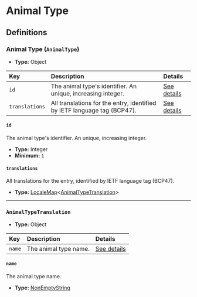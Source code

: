 # Animal Type

## Definitions

### <a name="AnimalType"></a> Animal Type (`AnimalType`)

- **Type:** Object

Key | Description | Details
:-- | :-- | :--
`id` | The animal type's identifier. An unique, increasing integer. | <a href="#AnimalType/id">See details</a>
`translations` | All translations for the entry, identified by IETF language tag (BCP47). | <a href="#AnimalType/translations">See details</a>

#### <a name="AnimalType/id"></a> `id`

The animal type's identifier. An unique, increasing integer.

- **Type:** Integer
- **Minimum:** `1`

#### <a name="AnimalType/translations"></a> `translations`

All translations for the entry, identified by IETF language tag (BCP47).

- **Type:** <a href="./_LocaleMap.md#LocaleMap">LocaleMap</a>&lt;<a href="#AnimalTypeTranslation">AnimalTypeTranslation</a>&gt;

---

### <a name="AnimalTypeTranslation"></a> `AnimalTypeTranslation`

- **Type:** Object

Key | Description | Details
:-- | :-- | :--
`name` | The animal type name. | <a href="#AnimalTypeTranslation/name">See details</a>

#### <a name="AnimalTypeTranslation/name"></a> `name`

The animal type name.

- **Type:** <a href="./_NonEmptyString.md#NonEmptyString">NonEmptyString</a>
